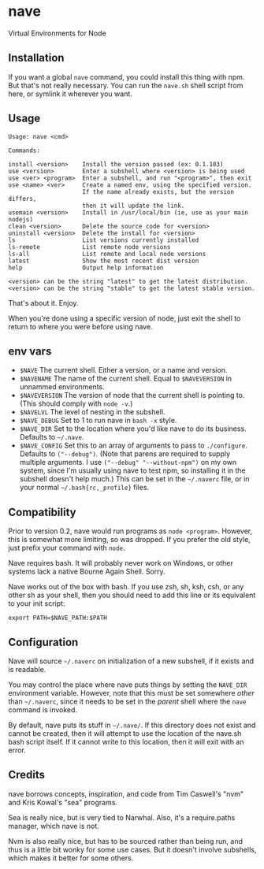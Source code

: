 # nave

Virtual Environments for Node

## Installation

If you want a global `nave` command, you could install this thing with npm.
But that's not really necessary.  You can run the `nave.sh` shell script
from here, or symlink it wherever you want.

## Usage

    Usage: nave <cmd>

    Commands:

    install <version>    Install the version passed (ex: 0.1.103)
    use <version>        Enter a subshell where <version> is being used
    use <ver> <program>  Enter a subshell, and run "<program>", then exit
    use <name> <ver>     Create a named env, using the specified version.
                         If the name already exists, but the version differs,
                         then it will update the link.
    usemain <version>    Install in /usr/local/bin (ie, use as your main nodejs)
    clean <version>      Delete the source code for <version>
    uninstall <version>  Delete the install for <version>
    ls                   List versions currently installed
    ls-remote            List remote node versions
    ls-all               List remote and local node versions
    latest               Show the most recent dist version
    help                 Output help information

    <version> can be the string "latest" to get the latest distribution.
    <version> can be the string "stable" to get the latest stable version.

That's about it.  Enjoy.

When you're done using a specific version of node, just exit the shell to return
to where you were before using nave.

## env vars

* `$NAVE` The current shell.  Either a version, or a name and version.
* `$NAVENAME` The name of the current shell.  Equal to `$NAVEVERSION` in
  unnammed environments.
* `$NAVEVERSION` The version of node that the current shell is pointing
  to.  (This should comply with `node -v`.)
* `$NAVELVL` The level of nesting in the subshell.
* `$NAVE_DEBUG` Set to 1 to run nave in `bash -x` style.
* `$NAVE_DIR` Set to the location where you'd like nave to do its
  business.  Defaults to `~/.nave`.
* `$NAVE_CONFIG` Set this to an array of arguments to pass to
  `./configure`.  Defaults to `("--debug")`.  (Note that parens are
  required to supply multiple arguments.  I use `("--debug"
  "--without-npm")` on my own system, since I'm usually using nave to
  test npm, so installing it in the subshell doesn't help much.)  This
  can be set in the `~/.naverc` file, or in your normal
  `~/.bash{rc,_profile}` files.

## Compatibility

Prior to version 0.2, nave would run programs as `node <program>`.
However, this is somewhat more limiting, so was dropped.  If you prefer the
old style, just prefix your command with `node`.

Nave requires bash.  It will probably never work on Windows, or other systems
lack a native Bourne Again Shell.  Sorry.

Nave works out of the box with bash.  If you use zsh, sh, ksh, csh, or
any other sh as your shell, then you should need to add this line or its
equivalent to your init script:

    export PATH=$NAVE_PATH:$PATH

## Configuration

Nave will source `~/.naverc` on initialization of a new subshell, if it
exists and is readable.

You may control the place where nave puts things by setting the
`NAVE_DIR` environment variable.  However, note that this must be set
somewhere *other* than `~/.naverc`, since it needs to be set in the
*parent* shell where the `nave` command is invoked.

By default, nave puts its stuff in `~/.nave/`.  If this directory does
not exist and cannot be created, then it will attempt to use the location
of the nave.sh bash script itself.  If it cannot write to this location,
then it will exit with an error.

## Credits

nave borrows concepts, inspiration, and code from Tim Caswell's "nvm" and Kris
Kowal's "sea" programs.

Sea is really nice, but is very tied to Narwhal.  Also, it's a require.paths
manager, which nave is not.

Nvm is also really nice, but has to be sourced rather than being run, and
thus is a little bit wonky for some use cases.  But it doesn't involve
subshells, which makes it better for some others.
